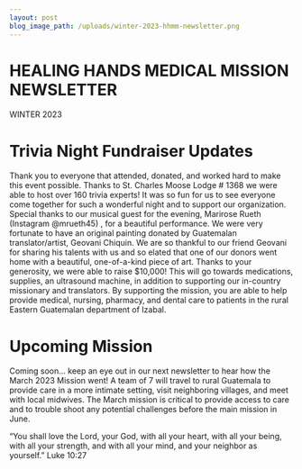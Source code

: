 ```yaml
---
layout: post
blog_image_path: /uploads/winter-2023-hhmm-newsletter.png
---
```

# HEALING HANDS MEDICAL MISSION NEWSLETTER

WINTER 2023

# Trivia Night Fundraiser Updates

Thank you to everyone that attended, donated, and worked hard to make this event possible. Thanks to St. Charles Moose Lodge \# 1368 we were able to host over 160 trivia experts! It was so fun for us to see everyone come together for such a wonderful night and to support our organization. Special thanks to our musical guest for the evening, Marirose Rueth (Instagram @mrueth45) , for a beautiful performance. We were very fortunate to have an original painting donated by Guatemalan translator/artist, Geovani Chiquin. We are so thankful to our friend Geovani for sharing his talents with us and so elated that one of our donors went home with a beautiful, one-of-a-kind piece of art. Thanks to your generosity, we were able to raise $10,000! This will go towards medications, supplies, an ultrasound machine, in addition to supporting our in-country missionary and translators. By supporting the mission, you are able to help provide medical, nursing, pharmacy, and dental care to patients in the rural Eastern Guatemalan department of Izabal.

# Upcoming Mission

Coming soon… keep an eye out in our next newsletter to hear how the March 2023 Mission went! A team of 7 will travel to rural Guatemala to provide care in a more intimate setting, visit neighboring villages, and meet with local midwives. The March mission is critical to provide access to care and to trouble shoot any potential challenges before the main mission in June.

“You shall love the Lord, your God, with all your heart, with all your being, with all your strength, and with all your mind, and your neighbor as yourself.” Luke 10:27